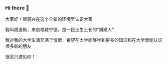 ### Hi there 👋
大家好！很高兴在这个全新的环境里认识大家

我叫周逢枫，来自福建宁德，是一民土生土长的“胡建人”

我对我的大学生活充满了憧憬，希望在大学能够学到更多的知识和在大学里能认识很多新的朋友

很高兴遇见你！

<!--
**Gimgoon9/Gimgoon9** is a ✨ _special_ ✨ repository because its `README.md` (this file) appears on your GitHub profile.

Here are some ideas to get you started:

- 🔭 I’m currently working on ...
- 🌱 I’m currently learning ...
- 👯 I’m looking to collaborate on ...
- 🤔 I’m looking for help with ...
- 💬 Ask me about ...
- 📫 How to reach me: ...
- 😄 Pronouns: ...
- ⚡ Fun fact: ...
-->
